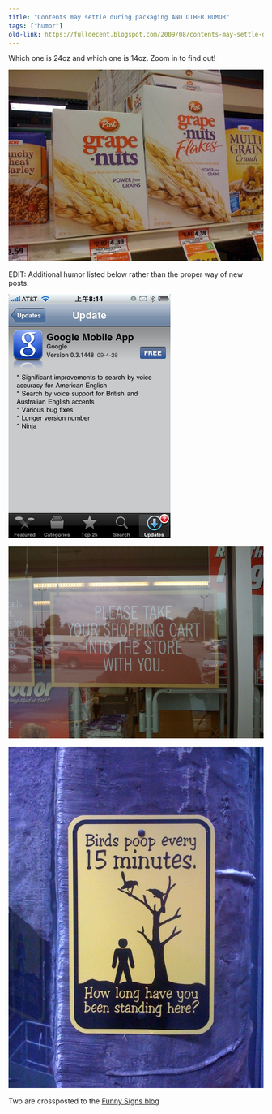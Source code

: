 ```yaml
---
title: "Contents may settle during packaging AND OTHER HUMOR"
tags: ["humor"]
old-link: https://fulldecent.blogspot.com/2009/08/contents-may-settle-during-packaging.html
---
```


Which one is 24oz and which one is 14oz. Zoom in to find out!

![14oz and 24oz](/assets/images/2009-08-29-contents-may-settle-during-packaging.jpg)

EDIT: Additional humor listed below rather than the proper way of new posts.<br>

![Google upgrade](/assets/images/2009-08-29-contents-may-settle-during-packaging-2.png)

![Carts](/assets/images/2009-08-29-contents-may-settle-during-packaging-3.jpg)

![Poop](/assets/images/2009-08-29-contents-may-settle-during-packaging-4.jpg)

Two are crossposted to the [Funny Signs blog](https://chrisnolan.org/blog/)
